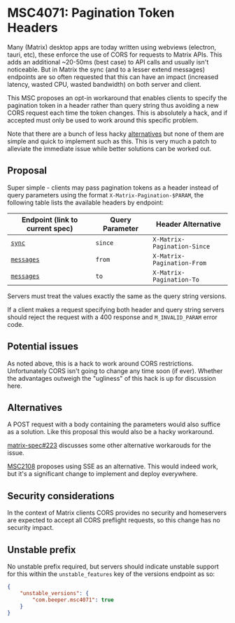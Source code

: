# MSC4071: Pagination Token Headers

Many (Matrix) desktop apps are today written using webviews (electron, tauri, etc), these enforce
the use of CORS for requests to Matrix APIs. This adds an additional ~20-50ms (best case) to API
calls and usually isn't noticeable. But in Matrix the sync (and to a lesser extend messages)
endpoints are so often requested that this can have an impact (increased latency, wasted CPU, wasted
bandwidth) on both server and client.

This MSC proposes an opt-in workaround that enables clients to specify the pagination token in a
header rather than query string thus avoiding a new CORS request each time the token changes. This
is absolutely a hack, and if accepted must only be used to work around this specific problem.

Note that there are a bunch of less hacky [alternatives](#alternatives) but none of them are simple
and quick to implement such as this. This is very much a patch to alleviate the immediate issue while
better solutions can be worked out.

## Proposal

Super simple - clients may pass pagination tokens as a header instead of query parameters using the
format `X-Matrix-Pagination-$PARAM`, the following table lists the available headers by endpoint:

|Endpoint (link to current spec)|Query Parameter|Header Alternative|
|-|-|-|
|[`sync`](https://spec.matrix.org/v1.8/client-server-api/#get_matrixclientv3sync)|`since`|`X-Matrix-Pagination-Since`|
|[`messages`](https://spec.matrix.org/v1.8/client-server-api/#get_matrixclientv3roomsroomidmessages)|`from`|`X-Matrix-Pagination-From`|
|[`messages`](https://spec.matrix.org/v1.8/client-server-api/#get_matrixclientv3roomsroomidmessages)|`to`|`X-Matrix-Pagination-To`|

Servers must treat the values exactly the same as the query string versions.

If a client makes a request specifying both header and query string servers should reject the request
with a 400 response and `M_INVALID_PARAM` error code.

## Potential issues

As noted above, this is a hack to work around CORS restrictions. Unfortunately CORS isn't going to
change any time soon (if ever). Whether the advantages outweigh the "ugliness" of this hack is up 
for discussion here.

## Alternatives

A POST request with a body containing the parameters would also suffice as a solution. Like this
proposal this would also be a hacky workaround.

[matrix-spec#223](https://github.com/matrix-org/matrix-spec/issues/223) discusses some other alternative
workarouds for the issue.

[MSC2108](https://github.com/matrix-org/matrix-spec-proposals/pull/2108) proposes using SSE as an
alternative. This would indeed work, but it's a significant change to implement and deploy everywhere.

## Security considerations

In the context of Matrix clients CORS provides no security and homeservers are expected to accept
all CORS preflight requests, so this change has no security impact.

## Unstable prefix

No unstable prefix required, but servers should indicate unstable support for this within the
`unstable_features` key of the versions endpoint as so:

```json
{
    "unstable_versions": {
        "com.beeper.msc4071": true
    }
}
```
